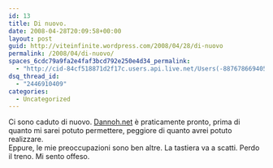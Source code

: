 ```yaml
---
id: 13
title: Di nuovo.
date: 2008-04-28T20:09:58+00:00
layout: post
guid: http://viteinfinite.wordpress.com/2008/04/28/di-nuovo
permalink: /2008/04/di-nuovo/
spaces_6cdc79a9fa2e4faf3bcd792e250e4d34_permalink:
  - "http://cid-84cf518871d2f17c.users.api.live.net/Users(-8876786694056906372)/Blogs('84CF518871D2F17C!102')/Entries('84CF518871D2F17C!254')?authkey=fENm43hoal0%24"
dsq_thread_id:
  - "2446910409"
categories:
  - Uncategorized
---
```

<div id="msgcns!84CF518871D2F17C!254" class="bvMsg">
  <div>
    Ci sono caduto di nuovo. <a href="http://www.dannoh.net/">Dannoh.net</a> è praticamente pronto, prima di quanto mi sarei potuto permettere, peggiore di quanto avrei potuto realizzare.
  </div>
  
  <div>
    Eppure, le mie preoccupazioni sono ben altre. La tastiera va a scatti. Perdo il treno. Mi sento offeso.
  </div>
</div>